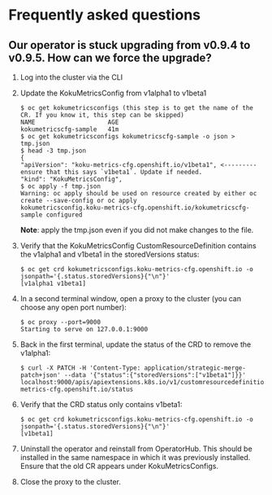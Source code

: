 # Frequently asked questions

## Our operator is stuck upgrading from v0.9.4 to v0.9.5. How can we force the upgrade?

1. Log into the cluster via the CLI
2. Update the KokuMetricsConfig from v1alpha1 to v1beta1
    ```
    $ oc get kokumetricsconfigs (this step is to get the name of the CR. If you know it, this step can be skipped)
    NAME                    AGE
    kokumetricscfg-sample   41m
    $ oc get kokumetricsconfigs kokumetricscfg-sample -o json > tmp.json
    $ head -3 tmp.json
    {
    "apiVersion": "koku-metrics-cfg.openshift.io/v1beta1", <--------- ensure that this says `v1beta1`. Update if needed.
    "kind": "KokuMetricsConfig",
    $ oc apply -f tmp.json
    Warning: oc apply should be used on resource created by either oc create --save-config or oc apply
    kokumetricsconfig.koku-metrics-cfg.openshift.io/kokumetricscfg-sample configured
    ```
    **Note**: apply the tmp.json even if you did not make changes to the file.

3. Verify that the KokuMetricsConfig CustomResourceDefinition contains the v1alpha1 and v1beta1 in the storedVersions status:
    ```
    $ oc get crd kokumetricsconfigs.koku-metrics-cfg.openshift.io -o jsonpath='{.status.storedVersions}{"\n"}'
    [v1alpha1 v1beta1]
    ```
4. In a second terminal window, open a proxy to the cluster (you can choose any open port number):
    ```
    $ oc proxy --port=9000
    Starting to serve on 127.0.0.1:9000
    ```
5. Back in the first terminal, update the status of the CRD to remove the v1alpha1:
    ```
    $ curl -X PATCH -H 'Content-Type: application/strategic-merge-patch+json' --data '{"status":{"storedVersions":["v1beta1"]}}' localhost:9000/apis/apiextensions.k8s.io/v1/customresourcedefinitions/kokumetricsconfigs.koku-metrics-cfg.openshift.io/status
    ```
6. Verify that the CRD status only contains v1beta1:
    ```
    $ oc get crd kokumetricsconfigs.koku-metrics-cfg.openshift.io -o jsonpath='{.status.storedVersions}{"\n"}'
    [v1beta1]
    ```
7. Uninstall the operator and reinstall from OperatorHub. This should be installed in the same namespace in which it was previously installed. Ensure that the old CR appears under KokuMetricsConfigs.
8. Close the proxy to the cluster.
